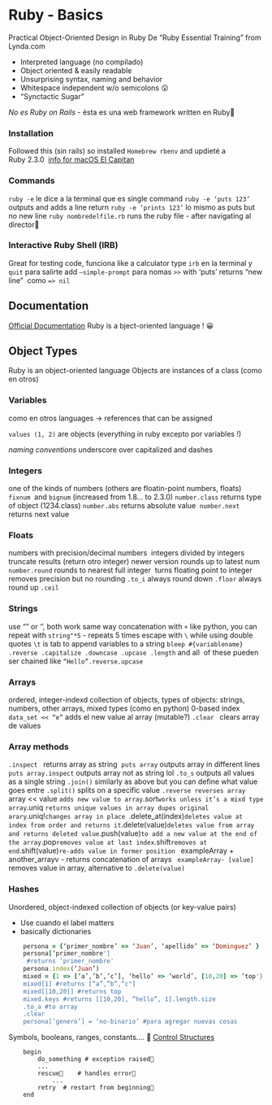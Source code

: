 # Ruby - Basics
Practical Object-Oriented Design in Ruby
De “Ruby Essential Training” from Lynda.com
- Interpreted language (no compilado)
- Object oriented & easily readable
- Unsurprising syntax, naming and behavior
- Whitespace independent w/o semicolons 😮
- “Synctactic Sugar” 


*No es Ruby on Rails* - ésta es una web framework written en Ruby
### Installation
Followed this (sin rails) so installed ``Homebrew rbenv`` and updieté a Ruby 2.3.0 
[info for macOS El Capitan](https://gorails.com/setup/osx/10.11-el-capitan)

### Commands
``ruby -e``  le dice a la terminal que es single command
``ruby -e ‘puts 123’`` outputs and adds a line return
``ruby -e ‘prints 123’`` lo mismo as puts but no new line
``ruby nombredelfile.rb`` runs the ruby file - after navigating al director
### Interactive Ruby Shell (IRB)
Great for testing code, funciona like a calculator
type ``irb`` en la terminal y ``quit`` para salirte add ``—simple-prompt`` para nomas ``>>``
with ‘puts’ returns “new line”  como ``=> nil``
## Documentation
[Official Documentation](http://www.ruby-doc.org/core/ )
Ruby is a bject-oriented language ! 😀

## Object Types
Ruby is an object-oriented language
Objects are instances of a class (como en otros)

### Variables
como en otros languages -> references that can be assigned

``values (1, 2)``  are objects (everything in ruby excepto por variables !)

*naming conventions* underscore over capitalized and dashes 
 
### Integers
one of the kinds of numbers (others are floatin-point numbers, floats)
``fixnum``  and ``bignum`` (increased from 1.8… to 2.3.0)
``number.class`` returns type of object (1234.class)
``number.abs`` returns absolute value 
``number.next`` returns next value 

### Floats
numbers with precision/decimal numbers 
integers divided by integers truncate results (return otro integer)
newer version rounds up to latest num
``number.round`` rounds to nearest full integer 
turns floating point to integer removes precision but no rounding ``.to_i``
always round down ``.floor``
always round up ``.ceil``

### Strings
use “” or ‘’, both work same way
concatenation with ``+``
like python, you can repeat with ``string"*5`` - repeats 5 times
escape with ``\`` while using double quotes
``\t`` is tab
to append variables to a string 
``bleep #{variablename}``
``.reverse .capitalize .downcase .upcase .length``
and all  of these pueden ser chained like ``“Hello”.reverse.upcase``

### Arrays
ordered, integer-indexd collection of objects, types of objects:
strings, numbers, other arrays, mixed types (como en python)
0-based index
``data_set << “e”`` adds el new value al array (mutable?)
``.clear `` clears array de values

### Array methods 
``.inspect `` returns array as string 
``puts array`` outputs array in different lines
``puts array.inspect`` outputs array not as string lol
``.to_s`` outputs all values as a single string
``.join()`` similarly as above but you can define what value goes entre
``.split()`` splits on a specific value
``.reverse reverses array
``array << value `` adds new value to array
``.sort`` works unless it’s a mixd type array
``.uniq `` returns unique values in array dupes original arary
``.uniq!`` changes array in place 
``.delete_at(index)`` deletes value at index from order and returns it
``.delete(value)`` deletes value from array and returns deleted value
``.push(value)`` to add a new value at the end of the array
``.pop`` removes value at last index
``.shift`` removes at end
``.shift(value)`` re-adds value in former position 
`` exampleArray + another_arrayv - returns concatenation of arrays
`` exampleArray- [value]`` removes value in array, alternative to ``.delete(value)``

### Hashes
Unordered, object-indexed collection of objects (or key-value pairs)
- Use cuando el label matters
- basically dictionaries 

```ruby
	persona = {‘primer_nombre’ => ‘Juan’, ‘apellido’ => ‘Dominguez’ }
	persona[‘primer_nombre'] 
	 #returns ‘primer_nombre'
	persona.index(‘Juan’)
	mixed = {1 => [‘a’,’b’,’c’], ‘hello’ => ‘world’, [10,20] => ’top'}
	mixed[1] #returns [“a”,”b”,”c"]
	mixed[[10,20]] #returns top
	mixed.keys #returns [[10,20], “hello”, 1].length.size
	.to_a #to array
	.clear
	persona[‘genero’] = ‘no-binario’ #para agregar nuevas cosas
```

Symbols, booleans, ranges, constants….

[ Control Structures](http://www.tutorialspoint.com/ruby/ruby_loops.htm)
```
	begin
		do_something # exception raised
		...
		rescue    # handles error
			...
		retry  # restart from beginning
	end
```
